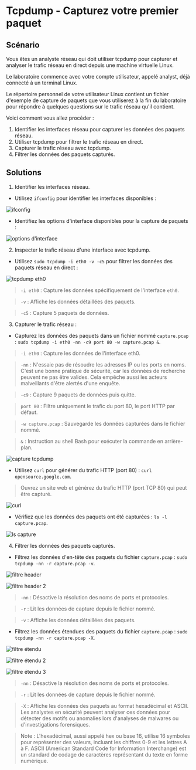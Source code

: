 # Tcpdump - Capturez votre premier paquet

## Scénario

Vous êtes un analyste réseau qui doit utiliser tcpdump pour capturer et analyser le trafic réseau en direct depuis une machine virtuelle Linux.

Le laboratoire commence avec votre compte utilisateur, appelé analyst, déjà connecté à un terminal Linux.

Le répertoire personnel de votre utilisateur Linux contient un fichier d'exemple de capture de paquets que vous utiliserez à la fin du laboratoire pour répondre à quelques questions sur le trafic réseau qu'il contient.

Voici comment vous allez procéder :

1. Identifier les interfaces réseau pour capturer les données des paquets réseau.
2. Utiliser tcpdump pour filtrer le trafic réseau en direct.
3. Capturer le trafic réseau avec tcpdump.
4. Filtrer les données des paquets capturés.

## Solutions

1. Identifier les interfaces réseau.

* Utilisez `ifconfig` pour identifier les interfaces disponibles :

![ifconfig](https://github.com/anis-djeb/assets/blob/main/Portfolio%20Cybersecurite/6%20-%20Tcpdump%20%26%20Wireshark/6.1%20-%20Tcpdump/Screenshot_1.png)

* Identifiez les options d'interface disponibles pour la capture de paquets :

![options d'interface](https://github.com/anis-djeb/assets/blob/main/Portfolio%20Cybersecurite/6%20-%20Tcpdump%20%26%20Wireshark/6.1%20-%20Tcpdump/Screenshot_2.png)

2. Inspecter le trafic réseau d'une interface avec tcpdump.

* Utilisez `sudo tcpdump -i eth0 -v -c5` pour filtrer les données des paquets réseau en direct :

![tcpdump eth0](https://github.com/anis-djeb/assets/blob/main/Portfolio%20Cybersecurite/6%20-%20Tcpdump%20%26%20Wireshark/6.1%20-%20Tcpdump/Screenshot_3.png)

> `-i eth0` : Capture les données spécifiquement de l'interface `eth0`.

> `-v` : Affiche les données détaillées des paquets.

> `-c5` : Capture 5 paquets de données.

3. Capturer le trafic réseau :

* Capturez les données des paquets dans un fichier nommé `capture.pcap` : `sudo tcpdump -i eth0 -nn -c9 port 80 -w capture.pcap &`.

> `-i eth0` : Capture les données de l'interface eth0.

> `-nn` : N'essaie pas de résoudre les adresses IP ou les ports en noms. C'est une bonne pratique de sécurité, car les données de recherche peuvent ne pas être valides. Cela empêche aussi les acteurs malveillants d'être alertés d'une enquête.

> `-c9` : Capture 9 paquets de données puis quitte.

> `port 80` : Filtre uniquement le trafic du port 80, le port HTTP par défaut.

> `-w capture.pcap` : Sauvegarde les données capturées dans le fichier nommé.

> `&` : Instruction au shell Bash pour exécuter la commande en arrière-plan.

![capture tcpdump](https://github.com/anis-djeb/assets/blob/main/Portfolio%20Cybersecurite/6%20-%20Tcpdump%20%26%20Wireshark/6.1%20-%20Tcpdump/Screenshot_4.png)

* Utilisez `curl` pour générer du trafic HTTP (port 80) : `curl opensource.google.com`.
> Ouvrez un site web et générez du trafic HTTP (port TCP 80) qui peut être capturé.

![curl](https://github.com/anis-djeb/assets/blob/main/Portfolio%20Cybersecurite/6%20-%20Tcpdump%20%26%20Wireshark/6.1%20-%20Tcpdump/Screenshot_5.png)

* Vérifiez que les données des paquets ont été capturées : `ls -l capture.pcap`.

![ls capture](https://github.com/anis-djeb/assets/blob/main/Portfolio%20Cybersecurite/6%20-%20Tcpdump%20%26%20Wireshark/6.1%20-%20Tcpdump/Screenshot_6.png)

4. Filtrer les données des paquets capturés.

* Filtrez les données d'en-tête des paquets du fichier `capture.pcap` : `sudo tcpdump -nn -r capture.pcap -v`.

![filtre header](https://github.com/anis-djeb/assets/blob/main/Portfolio%20Cybersecurite/6%20-%20Tcpdump%20%26%20Wireshark/6.1%20-%20Tcpdump/Screenshot_7.png)

![filtre header 2](https://github.com/anis-djeb/assets/blob/main/Portfolio%20Cybersecurite/6%20-%20Tcpdump%20%26%20Wireshark/6.1%20-%20Tcpdump/Screenshot_8.png)

> `-nn` : Désactive la résolution des noms de ports et protocoles.

> `-r` : Lit les données de capture depuis le fichier nommé.

> `-v` : Affiche les données détaillées des paquets.

* Filtrez les données étendues des paquets du fichier `capture.pcap` : `sudo tcpdump -nn -r capture.pcap -X`.

![filtre étendu](https://github.com/anis-djeb/assets/blob/main/Portfolio%20Cybersecurite/6%20-%20Tcpdump%20%26%20Wireshark/6.1%20-%20Tcpdump/Screenshot_9.png)

![filtre étendu 2](https://github.com/anis-djeb/assets/blob/main/Portfolio%20Cybersecurite/6%20-%20Tcpdump%20%26%20Wireshark/6.1%20-%20Tcpdump/Screenshot_10.png)

![filtre étendu 3](https://github.com/anis-djeb/assets/blob/main/Portfolio%20Cybersecurite/6%20-%20Tcpdump%20%26%20Wireshark/6.1%20-%20Tcpdump/Screenshot_11.png)

> `-nn` : Désactive la résolution des noms de ports et protocoles.

> `-r` : Lit les données de capture depuis le fichier nommé.

> `-X` : Affiche les données des paquets au format hexadécimal et ASCII. Les analystes en sécurité peuvent analyser ces données pour détecter des motifs ou anomalies lors d'analyses de malwares ou d'investigations forensiques.

> Note : L'hexadécimal, aussi appelé hex ou base 16, utilise 16 symboles pour représenter des valeurs, incluant les chiffres 0-9 et les lettres A à F. ASCII (American Standard Code for Information Interchange) est un standard de codage de caractères représentant du texte en forme numérique.
